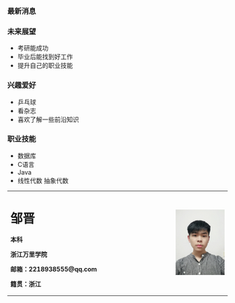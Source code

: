 <table border="0">
    <td width="75%">
      <h1>邹晋</h1>
      <p><b>本科</b></p>
      <p><b>浙江万里学院</b></p>
      <p><b>邮箱：2218938555@qq.com</b></p>
      <p><b>籍贯：浙江
    <td width="25%">
      <img src="/123.jpg" width="100%">    
    </td>
  
  
  
### 最新消息

### 未来展望
- 考研能成功
- 毕业后能找到好工作
- 提升自己的职业技能

### 兴趣爱好
- 乒乓球
- 看杂志
- 喜欢了解一些前沿知识

### 职业技能
- 数据库
- C语言
- Java
- 线性代数 抽象代数
